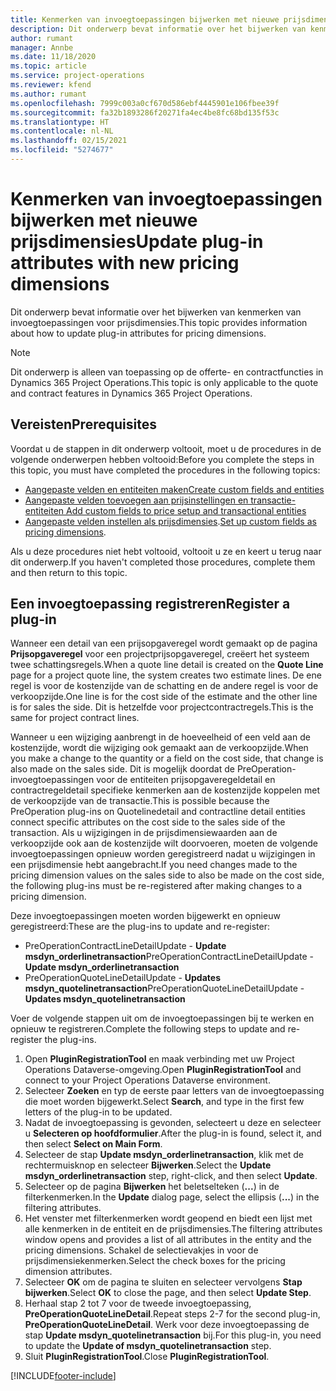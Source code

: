 ```yaml
---
title: Kenmerken van invoegtoepassingen bijwerken met nieuwe prijsdimensies
description: Dit onderwerp bevat informatie over het bijwerken van kenmerken van invoegtoepassingen voor prijsdimensies.
author: rumant
manager: Annbe
ms.date: 11/18/2020
ms.topic: article
ms.service: project-operations
ms.reviewer: kfend
ms.author: rumant
ms.openlocfilehash: 7999c003a0cf670d586ebf4445901e106fbee39f
ms.sourcegitcommit: fa32b1893286f20271fa4ec4be8fc68bd135f53c
ms.translationtype: HT
ms.contentlocale: nl-NL
ms.lasthandoff: 02/15/2021
ms.locfileid: "5274677"
---
```

# <a name="update-plug-in-attributes-with-new-pricing-dimensions"></a><span data-ttu-id="e697a-103">Kenmerken van invoegtoepassingen bijwerken met nieuwe prijsdimensies</span><span class="sxs-lookup"><span data-stu-id="e697a-103">Update plug-in attributes with new pricing dimensions</span></span>

<span data-ttu-id="e697a-104">Dit onderwerp bevat informatie over het bijwerken van kenmerken van invoegtoepassingen voor prijsdimensies.</span><span class="sxs-lookup"><span data-stu-id="e697a-104">This topic provides information about how to update plug-in attributes for pricing dimensions.</span></span>

> [!NOTE]
> <span data-ttu-id="e697a-105">Dit onderwerp is alleen van toepassing op de offerte- en contractfuncties in Dynamics 365 Project Operations.</span><span class="sxs-lookup"><span data-stu-id="e697a-105">This topic is only applicable to the quote and contract features in Dynamics 365 Project Operations.</span></span>

## <a name="prerequisites"></a><span data-ttu-id="e697a-106">Vereisten</span><span class="sxs-lookup"><span data-stu-id="e697a-106">Prerequisites</span></span>
<span data-ttu-id="e697a-107">Voordat u de stappen in dit onderwerp voltooit, moet u de procedures in de volgende onderwerpen hebben voltooid:</span><span class="sxs-lookup"><span data-stu-id="e697a-107">Before you complete the steps in this topic, you must have completed the procedures in the following topics:</span></span>

  - [<span data-ttu-id="e697a-108">Aangepaste velden en entiteiten maken</span><span class="sxs-lookup"><span data-stu-id="e697a-108">Create custom fields and entities</span></span>](create-custom-fields-entities-pricing-dimensions.md) 
  - [<span data-ttu-id="e697a-109">Aangepaste velden toevoegen aan prijsinstellingen en transactie-entiteiten </span><span class="sxs-lookup"><span data-stu-id="e697a-109">Add custom fields to price setup and transactional entities</span></span>](add-custom-fields-price-setup-transactional-entities.md)
  - <span data-ttu-id="e697a-110">[Aangepaste velden instellen als prijsdimensies](set-up-custom-fields-pricing-dimensions.md).</span><span class="sxs-lookup"><span data-stu-id="e697a-110">[Set up custom fields as pricing dimensions](set-up-custom-fields-pricing-dimensions.md).</span></span> 
  
<span data-ttu-id="e697a-111">Als u deze procedures niet hebt voltooid, voltooit u ze en keert u terug naar dit onderwerp.</span><span class="sxs-lookup"><span data-stu-id="e697a-111">If you haven't completed those procedures, complete them and then return to this topic.</span></span>

## <a name="register-a-plug-in"></a><span data-ttu-id="e697a-112">Een invoegtoepassing registreren</span><span class="sxs-lookup"><span data-stu-id="e697a-112">Register a plug-in</span></span>
<span data-ttu-id="e697a-113">Wanneer een detail van een prijsopgaveregel wordt gemaakt op de pagina **Prijsopgaveregel** voor een projectprijsopgaveregel, creëert het systeem twee schattingsregels.</span><span class="sxs-lookup"><span data-stu-id="e697a-113">When a quote line detail is created on the **Quote Line** page for a project quote line, the system creates two estimate lines.</span></span> <span data-ttu-id="e697a-114">De ene regel is voor de kostenzijde van de schatting en de andere regel is voor de verkoopzijde.</span><span class="sxs-lookup"><span data-stu-id="e697a-114">One line is for the cost side of the estimate and the other line is for sales the side.</span></span> <span data-ttu-id="e697a-115">Dit is hetzelfde voor projectcontractregels.</span><span class="sxs-lookup"><span data-stu-id="e697a-115">This is the same  for project contract lines.</span></span>

<span data-ttu-id="e697a-116">Wanneer u een wijziging aanbrengt in de hoeveelheid of een veld aan de kostenzijde, wordt die wijziging ook gemaakt aan de verkoopzijde.</span><span class="sxs-lookup"><span data-stu-id="e697a-116">When you make a change to the quantity or a field on the cost side, that change is also made on the sales side.</span></span> <span data-ttu-id="e697a-117">Dit is mogelijk doordat de PreOperation-invoegtoepassingen voor de entiteiten prijsopgaveregeldetail en contractregeldetail specifieke kenmerken aan de kostenzijde koppelen met de verkoopzijde van de transactie.</span><span class="sxs-lookup"><span data-stu-id="e697a-117">This is possible because the PreOperation plug-ins on Quotelinedetail and contractline detail entities connect specific attributes on the cost side to the sales side of the transaction.</span></span> <span data-ttu-id="e697a-118">Als u wijzigingen in de prijsdimensiewaarden aan de verkoopzijde ook aan de kostenzijde wilt doorvoeren, moeten de volgende invoegtoepassingen opnieuw worden geregistreerd nadat u wijzigingen in een prijsdimensie hebt aangebracht.</span><span class="sxs-lookup"><span data-stu-id="e697a-118">If you need changes made to the pricing dimension values on the sales side to also be made on the cost side, the following plug-ins must be re-registered after making changes to a pricing dimension.</span></span>

<span data-ttu-id="e697a-119">Deze invoegtoepassingen moeten worden bijgewerkt en opnieuw geregistreerd:</span><span class="sxs-lookup"><span data-stu-id="e697a-119">These are the plug-ins to update and re-register:</span></span>

- <span data-ttu-id="e697a-120">PreOperationContractLineDetailUpdate - **Update msdyn_orderlinetransaction**</span><span class="sxs-lookup"><span data-stu-id="e697a-120">PreOperationContractLineDetailUpdate - **Update msdyn_orderlinetransaction**</span></span>
- <span data-ttu-id="e697a-121">PreOperationQuoteLineDetailUpdate - **Updates msdyn_quotelinetransaction**</span><span class="sxs-lookup"><span data-stu-id="e697a-121">PreOperationQuoteLineDetailUpdate - **Updates msdyn_quotelinetransaction**</span></span>

<span data-ttu-id="e697a-122">Voer de volgende stappen uit om de invoegtoepassingen bij te werken en opnieuw te registreren.</span><span class="sxs-lookup"><span data-stu-id="e697a-122">Complete the following steps to update and re-register the plug-ins.</span></span>

1. <span data-ttu-id="e697a-123">Open **PluginRegistrationTool** en maak verbinding met uw Project Operations Dataverse-omgeving.</span><span class="sxs-lookup"><span data-stu-id="e697a-123">Open **PluginRegistrationTool** and connect to your Project Operations Dataverse environment.</span></span>
2. <span data-ttu-id="e697a-124">Selecteer **Zoeken** en typ de eerste paar letters van de invoegtoepassing die moet worden bijgewerkt.</span><span class="sxs-lookup"><span data-stu-id="e697a-124">Select **Search**, and type in the first few letters of the plug-in to be updated.</span></span>
3. <span data-ttu-id="e697a-125">Nadat de invoegtoepassing is gevonden, selecteert u deze en selecteer u **Selecteren op hoofdformulier**.</span><span class="sxs-lookup"><span data-stu-id="e697a-125">After the plug-in is found, select it, and then select **Select on Main Form**.</span></span>
4. <span data-ttu-id="e697a-126">Selecteer de stap **Update msdyn_orderlinetransaction**, klik met de rechtermuisknop en selecteer **Bijwerken**.</span><span class="sxs-lookup"><span data-stu-id="e697a-126">Select the **Update msdyn_orderlinetransaction** step, right-click, and then select **Update**.</span></span>
5. <span data-ttu-id="e697a-127">Selecteer op de pagina **Bijwerken** het beletselteken (**...**) in de filterkenmerken.</span><span class="sxs-lookup"><span data-stu-id="e697a-127">In the **Update** dialog page, select the ellipsis (**...**) in the filtering attributes.</span></span>
6. <span data-ttu-id="e697a-128">Het venster met filterkenmerken wordt geopend en biedt een lijst met alle kenmerken in de entiteit en de prijsdimensies.</span><span class="sxs-lookup"><span data-stu-id="e697a-128">The filtering attributes window opens and provides a list of all attributes in the entity and the pricing dimensions.</span></span> <span data-ttu-id="e697a-129">Schakel de selectievakjes in voor de prijsdimensiekenmerken.</span><span class="sxs-lookup"><span data-stu-id="e697a-129">Select the check boxes for the pricing dimension attributes.</span></span>
7. <span data-ttu-id="e697a-130">Selecteer **OK** om de pagina te sluiten en selecteer vervolgens **Stap bijwerken**.</span><span class="sxs-lookup"><span data-stu-id="e697a-130">Select **OK** to close the page, and then select **Update Step**.</span></span>
8. <span data-ttu-id="e697a-131">Herhaal stap 2 tot 7 voor de tweede invoegtoepassing, **PreOperationQuoteLineDetail**.</span><span class="sxs-lookup"><span data-stu-id="e697a-131">Repeat steps 2-7 for the second plug-in, **PreOperationQuoteLineDetail**.</span></span> <span data-ttu-id="e697a-132">Werk voor deze invoegtoepassing de stap **Update msdyn_quotelinetransaction** bij.</span><span class="sxs-lookup"><span data-stu-id="e697a-132">For this plug-in, you need to update the **Update of msdyn_quotelinetransaction** step.</span></span>
9. <span data-ttu-id="e697a-133">Sluit **PluginRegistrationTool**.</span><span class="sxs-lookup"><span data-stu-id="e697a-133">Close **PluginRegistrationTool**.</span></span>


[!INCLUDE[footer-include](../includes/footer-banner.md)]